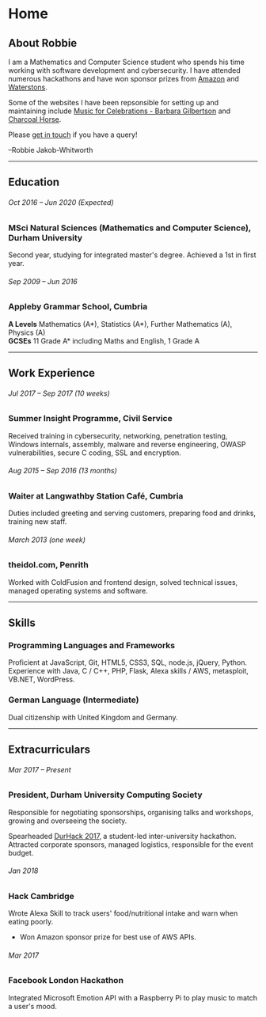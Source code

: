 # Home

## About Robbie
I am a Mathematics and Computer Science student who spends his time working with software development and cybersecurity. I have attended numerous hackathons and have won sponsor prizes from [Amazon](https://aws.amazon.com/) and [Waterstons](https://www.waterstons.com/).

Some of the websites I have been repsonsible for setting up and maintaining include [Music for Celebrations - Barbara Gilbertson](http://barbaragilbertson.co.uk) and [Charcoal Horse](https://charcoalhorse.co.uk).

Please [get in touch](#) if you have a query!

–Robbie Jakob-Whitworth

<hr />

## Education
###### Oct 2016 – Jun 2020 (Expected)
### MSci Natural Sciences (Mathematics and Computer Science), Durham University
Second year, studying for integrated master's degree. Achieved a 1st in first year.

###### Sep 2009 – Jun 2016
### Appleby Grammar School, Cumbria
**A Levels**  Mathematics (A\*), Statistics (A\*), Further Mathematics (A), Physics (A)  
**GCSEs**     11 Grade A\* including Maths and English, 1 Grade A

<hr />

## Work Experience
###### Jul 2017 – Sep 2017 (10 weeks)
### Summer Insight Programme, Civil Service
Received training in cybersecurity, networking, penetration testing, Windows internals, assembly, malware and reverse engineering, OWASP vulnerabilities, secure C coding, SSL and encryption.

###### Aug 2015 – Sep 2016 (13 months)
### Waiter at Langwathby Station Café, Cumbria
Duties included greeting and serving customers, preparing food and drinks, training new staff.

###### March 2013 (one week)
### theidol.com, Penrith
Worked with ColdFusion and frontend design, solved technical issues, managed operating systems and software.

<hr />

## Skills
### Programming Languages and Frameworks
Proficient at JavaScript, Git, HTML5, CSS3, SQL, node.js, jQuery, Python.  
Experience with Java, C / C++, PHP, Flask, Alexa skills / AWS, metasploit, VB.NET, WordPress.

### German Language (Intermediate)
Dual citizenship with United Kingdom and Germany.

<hr />

## Extracurriculars
###### Mar 2017 – Present
### President, Durham University Computing Society
Responsible for negotiating sponsorships, organising talks and workshops, growing and overseeing the society.

Spearheaded [DurHack 2017](http://durhack.tech), a student-led inter-university hackathon. Attracted corporate sponsors, managed logistics, responsible for the event budget.

###### Jan 2018
### Hack Cambridge
Wrote Alexa Skill to track users' food/nutritional intake and warn when eating poorly.  
* Won Amazon sponsor prize for best use of AWS APIs.

###### Mar 2017
### Facebook London Hackathon
Integrated Microsoft Emotion API with a Raspberry Pi to play music to match a user's mood.
